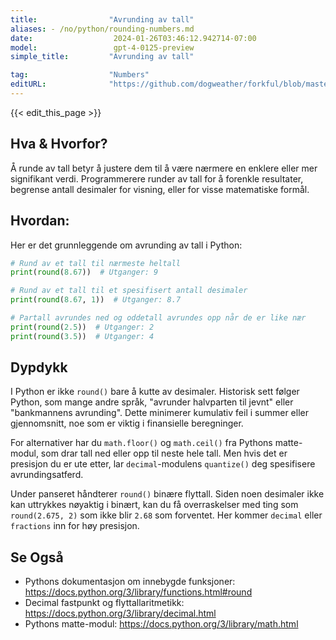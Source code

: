 ```yaml
---
title:                "Avrunding av tall"
aliases: - /no/python/rounding-numbers.md
date:                  2024-01-26T03:46:12.942714-07:00
model:                 gpt-4-0125-preview
simple_title:         "Avrunding av tall"

tag:                  "Numbers"
editURL:              "https://github.com/dogweather/forkful/blob/master/content/no/python/rounding-numbers.md"
---
```


{{< edit_this_page >}}

## Hva & Hvorfor?
Å runde av tall betyr å justere dem til å være nærmere en enklere eller mer signifikant verdi. Programmerere runder av tall for å forenkle resultater, begrense antall desimaler for visning, eller for visse matematiske formål.

## Hvordan:
Her er det grunnleggende om avrunding av tall i Python:

```python
# Rund av et tall til nærmeste heltall
print(round(8.67))  # Utganger: 9

# Rund av et tall til et spesifisert antall desimaler
print(round(8.67, 1))  # Utganger: 8.7

# Partall avrundes ned og oddetall avrundes opp når de er like nær
print(round(2.5))  # Utganger: 2
print(round(3.5))  # Utganger: 4
```

## Dypdykk
I Python er ikke `round()` bare å kutte av desimaler. Historisk sett følger Python, som mange andre språk, "avrunder halvparten til jevnt" eller "bankmannens avrunding". Dette minimerer kumulativ feil i summer eller gjennomsnitt, noe som er viktig i finansielle beregninger.

For alternativer har du `math.floor()` og `math.ceil()` fra Pythons matte-modul, som drar tall ned eller opp til neste hele tall. Men hvis det er presisjon du er ute etter, lar `decimal`-modulens `quantize()` deg spesifisere avrundingsatferd.

Under panseret håndterer `round()` binære flyttall. Siden noen desimaler ikke kan uttrykkes nøyaktig i binært, kan du få overraskelser med ting som `round(2.675, 2)` som ikke blir `2.68` som forventet. Her kommer `decimal` eller `fractions` inn for høy presisjon.

## Se Også
- Pythons dokumentasjon om innebygde funksjoner: https://docs.python.org/3/library/functions.html#round
- Decimal fastpunkt og flyttallaritmetikk: https://docs.python.org/3/library/decimal.html
- Pythons matte-modul: https://docs.python.org/3/library/math.html
